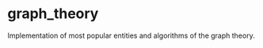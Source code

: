 graph_theory
============

Implementation of most popular entities and algorithms of the graph theory.
